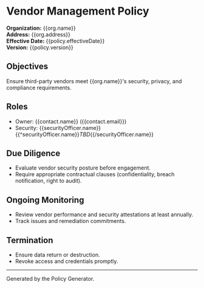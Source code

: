 # Vendor Management Policy

**Organization:** {{org.name}}\
**Address:** {{org.address}}\
**Effective Date:** {{policy.effectiveDate}}\
**Version:** {{policy.version}}

## Objectives

Ensure third-party vendors meet {{org.name}}'s security, privacy, and compliance
requirements.

## Roles

- Owner: {{contact.name}} ({{contact.email}})
- Security:
  {{securityOfficer.name}}{{^securityOfficer.name}}_TBD_{{/securityOfficer.name}}

## Due Diligence

- Evaluate vendor security posture before engagement.
- Require appropriate contractual clauses (confidentiality, breach notification,
  right to audit).

## Ongoing Monitoring

- Review vendor performance and security attestations at least annually.
- Track issues and remediation commitments.

## Termination

- Ensure data return or destruction.
- Revoke access and credentials promptly.

---

Generated by the Policy Generator.
